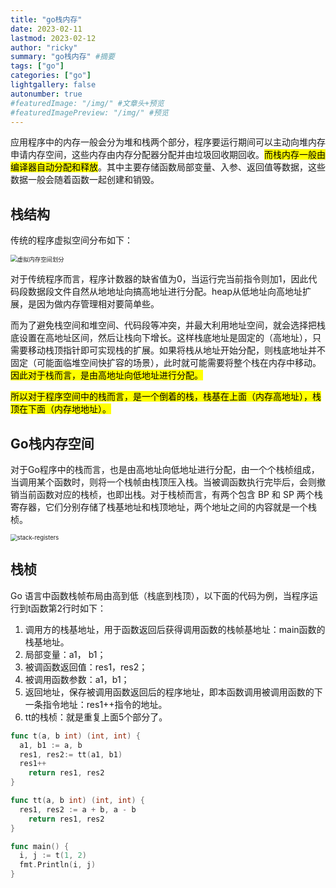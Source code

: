 ```yaml
---
title: "go栈内存"
date: 2023-02-11
lastmod: 2023-02-12
author: "ricky"
summary: "go栈内存" #摘要
tags: ["go"]
categories: ["go"]
lightgallery: false
autonumber: true
#featuredImage: "/img/" #文章头+预览
#featuredImagePreview: "/img/" #预览
---
```




应用程序中的内存一般会分为堆和栈两个部分，程序要运行期间可以主动向堆内存申请内存空间，这些内存由内存分配器分配并由垃圾回收期回收。<mark>而栈内存一般由编译器自动分配和释放</mark>。其中主要存储函数局部变量、入参、返回值等数据，这些数据一般会随着函数一起创建和销毁。

## 栈结构

传统的程序虚拟空间分布如下：

<img src="https://img-blog.csdnimg.cn/img_convert/b4f882b9447760ce5321de109276ec23.png" alt="虚拟内存空间划分" style="zoom: 67%;" />

对于传统程序而言，程序计数器的缺省值为0，当运行完当前指令则加1，因此代码段数据段文件自然从地地址向搞高地址进行分配。heap从低地址向高地址扩展，是因为做内存管理相对要简单些。

而为了避免栈空间和堆空间、代码段等冲突，并最大利用地址空间，就会选择把栈底设置在高地址区间，然后让栈向下增长。这样栈底地址是固定的（高地址），只需要移动栈顶指针即可实现栈的扩展。如果将栈从地址开始分配，则栈底地址并不固定（可能面临堆空间快扩容的场景），此时就可能需要将整个栈在内存中移动。<mark>因此对于栈而言，是由高地址向低地址进行分配。</mark>

<mark>所以对于程序空间中的栈而言，是一个倒着的栈，栈基在上面（内存高地址），栈顶在下面（内存地地址）。</mark>

## Go栈内存空间

对于Go程序中的栈而言，也是由高地址向低地址进行分配，由一个个栈桢组成，当调用某个函数时，则将一个栈帧由栈顶压入栈。当被调函数执行完毕后，会则撤销当前函数对应的栈桢，也即出栈。对于栈桢而言，有两个包含 BP 和 SP 两个栈寄存器，它们分别存储了栈基地址和栈顶地址，两个地址之间的内容就是一个栈桢。

<img src="https://cdn.jsdelivr.net/gh/ricky-zhf/images/img/202303111455168.png" alt="stack-registers" style="zoom: 67%;" />



## 栈桢

Go 语言中函数栈帧布局由高到低（栈底到栈顶），以下面的代码为例，当程序运行到t函数第2行时如下：

1. 调用方的栈基地址，用于函数返回后获得调用函数的栈帧基地址：main函数的栈基地址。
2. 局部变量：a1， b1；
3. 被调函数返回值：res1，res2；
4. 被调用函数参数：a1，b1；
5. 返回地址，保存被调用函数返回后的程序地址，即本函数调用被调用函数的下一条指令地址：res1++指令的地址。
6. tt的栈桢：就是重复上面5个部分了。

```go
func t(a, b int) (int, int) {
  a1, b1 := a, b
  res1, res2:= tt(a1, b1)
  res1++
	return res1, res2
}

func tt(a, b int) (int, int) {
  res1, res2 := a + b, a - b
	return res1, res2
}

func main() {
  i, j := t(1, 2)
  fmt.Println(i, j)
}
```

